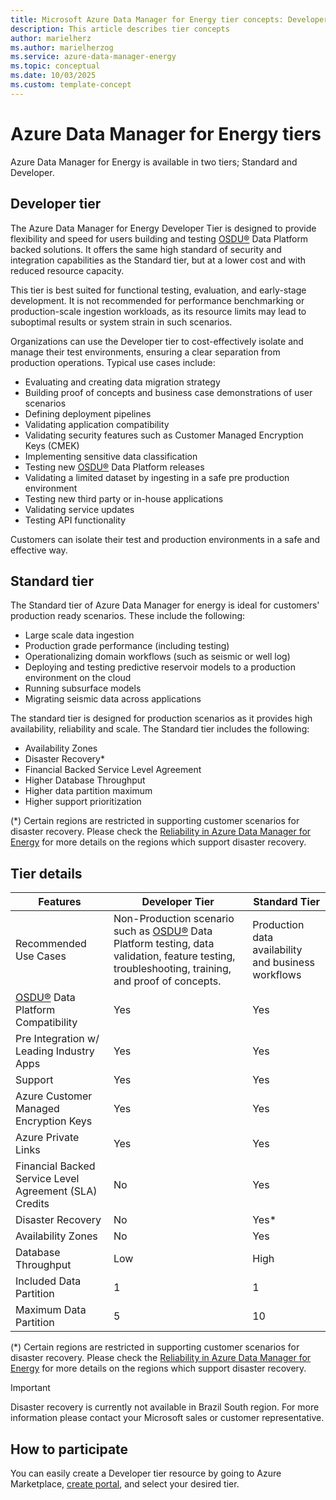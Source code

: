 ```yaml
---
title: Microsoft Azure Data Manager for Energy tier concepts: Developer and Standard SKU
description: This article describes tier concepts
author: marielherz
ms.author: marielherzog
ms.service: azure-data-manager-energy
ms.topic: conceptual
ms.date: 10/03/2025
ms.custom: template-concept
---
```


# Azure Data Manager for Energy tiers
Azure Data Manager for Energy is available in two tiers; Standard and Developer. 


## Developer tier 
The Azure Data Manager for Energy Developer Tier is designed to provide flexibility and speed for users building and testing [OSDU&reg;](https://osduforum.org) Data Platform backed solutions.  It offers the same high standard of security and integration capabilities as the Standard tier, but at a lower cost and with reduced resource capacity.

This tier is best suited for functional testing, evaluation, and early-stage development. It is not recommended for performance benchmarking or production-scale ingestion workloads, as its resource limits may lead to suboptimal results or system strain in such scenarios.

Organizations can use the Developer tier to cost-effectively isolate and manage their test environments, ensuring a clear separation from production operations. Typical use cases include:

* Evaluating and creating data migration strategy
* Building proof of concepts and business case demonstrations of user scenarios
* Defining deployment pipelines
* Validating application compatibility
* Validating security features such as Customer Managed Encryption Keys (CMEK)
* Implementing sensitive data classification
* Testing new [OSDU&reg;](https://osduforum.org) Data Platform releases
* Validating a limited dataset by ingesting in a safe pre production environment
* Testing new third party or in-house applications 
* Validating service updates
* Testing API functionality

Customers can isolate their test and production environments in a safe and effective way.


## Standard tier 
The Standard tier of Azure Data Manager for energy is ideal for customers' production ready scenarios. These include the following:

* Large scale data ingestion
* Production grade performance (including testing)
* Operationalizing domain workflows (such as seismic or well log)
* Deploying and testing predictive reservoir models to a production environment on the cloud
* Running subsurface models
* Migrating seismic data across applications

The standard tier is designed for production scenarios as it provides high availability, reliability and scale. The Standard tier includes the following:

* Availability Zones
* Disaster Recovery\*
* Financial Backed Service Level Agreement
* Higher Database Throughput
* Higher data partition maximum
* Higher support prioritization

(\*) Certain regions are restricted in supporting customer scenarios for disaster recovery. Please check the [Reliability in Azure Data Manager for Energy](reliability-energy-data-services.md) for more details on the regions which support disaster recovery.

## Tier details
| Features | Developer Tier | Standard Tier |
| ------------ | ------- |  ------- |
Recommended Use Cases | Non-Production scenario such as [OSDU&reg;](https://osduforum.org) Data Platform testing, data validation, feature testing, troubleshooting, training, and proof of concepts. | Production data availability and business workflows
[OSDU&reg;](https://osduforum.org) Data Platform Compatibility| Yes | Yes
Pre Integration w/ Leading Industry Apps | Yes | Yes
Support | Yes | Yes
Azure Customer Managed Encryption Keys|Yes| Yes
Azure Private Links|Yes| Yes
Financial Backed Service Level Agreement (SLA) Credits | No | Yes
Disaster Recovery |No| Yes\*
Availability Zones |No| Yes
Database Throughput |Low| High
Included Data Partition | 1| 1
Maximum Data Partition |5 | 10

(\*) Certain regions are restricted in supporting customer scenarios for disaster recovery. Please check the [Reliability in Azure Data Manager for Energy](reliability-energy-data-services.md) for more details on the regions which support disaster recovery.

> [!IMPORTANT]
> Disaster recovery is currently not available in Brazil South region. For more information please contact your Microsoft sales or customer representative.

## How to participate
You can easily create a Developer tier resource by going to Azure Marketplace, [create portal](https://portal.azure.com/#create/Microsoft.AzureDataManagerforEnergy), and select your desired tier. 

